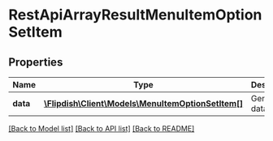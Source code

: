 # RestApiArrayResultMenuItemOptionSetItem

## Properties
Name | Type | Description | Notes
------------ | ------------- | ------------- | -------------
**data** | [**\Flipdish\\Client\Models\MenuItemOptionSetItem[]**](MenuItemOptionSetItem.md) | Generic data object. | 

[[Back to Model list]](../README.md#documentation-for-models) [[Back to API list]](../README.md#documentation-for-api-endpoints) [[Back to README]](../README.md)



